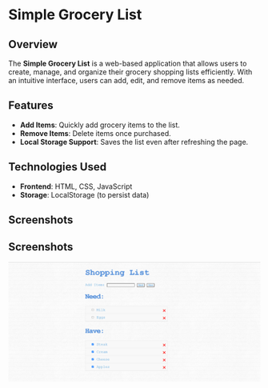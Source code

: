 # Simple Grocery List

## Overview
The **Simple Grocery List** is a web-based application that allows users to create, manage, and organize their grocery shopping lists efficiently. With an intuitive interface, users can add, edit, and remove items as needed.

## Features
- **Add Items**: Quickly add grocery items to the list.
- **Remove Items**: Delete items once purchased.
- **Local Storage Support**: Saves the list even after refreshing the page.

## Technologies Used
- **Frontend**: HTML, CSS, JavaScript
- **Storage**: LocalStorage (to persist data)

## Screenshots

## Screenshots
<img src="Screenshot 2025-03-05 122654.png" width="700">


